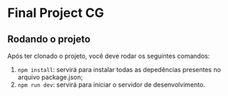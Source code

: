 # Final Project CG

## Rodando o projeto
Após ter clonado o projeto, você deve rodar os seguintes comandos:

1. ```npm install```: servirá para instalar todas as depedências presentes no arquivo package.json;
2. ```npm run dev```: servirá para iniciar o servidor de desenvolvimento.
